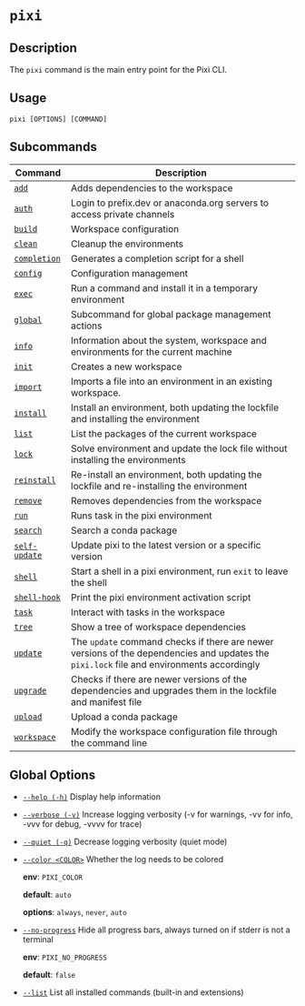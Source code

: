 # `pixi`

## Description

The `pixi` command is the main entry point for the Pixi CLI.

## Usage

```text
pixi [OPTIONS] [COMMAND]

```

## Subcommands

| Command                       | Description                                                                                                                               |
| ----------------------------- | ----------------------------------------------------------------------------------------------------------------------------------------- |
| [`add`](add/)                 | Adds dependencies to the workspace                                                                                                        |
| [`auth`](auth/)               | Login to prefix.dev or anaconda.org servers to access private channels                                                                    |
| [`build`](build/)             | Workspace configuration                                                                                                                   |
| [`clean`](clean/)             | Cleanup the environments                                                                                                                  |
| [`completion`](completion/)   | Generates a completion script for a shell                                                                                                 |
| [`config`](config/)           | Configuration management                                                                                                                  |
| [`exec`](exec/)               | Run a command and install it in a temporary environment                                                                                   |
| [`global`](global/)           | Subcommand for global package management actions                                                                                          |
| [`info`](info/)               | Information about the system, workspace and environments for the current machine                                                          |
| [`init`](init/)               | Creates a new workspace                                                                                                                   |
| [`import`](import/)           | Imports a file into an environment in an existing workspace.                                                                              |
| [`install`](install/)         | Install an environment, both updating the lockfile and installing the environment                                                         |
| [`list`](list/)               | List the packages of the current workspace                                                                                                |
| [`lock`](lock/)               | Solve environment and update the lock file without installing the environments                                                            |
| [`reinstall`](reinstall/)     | Re-install an environment, both updating the lockfile and re-installing the environment                                                   |
| [`remove`](remove/)           | Removes dependencies from the workspace                                                                                                   |
| [`run`](run/)                 | Runs task in the pixi environment                                                                                                         |
| [`search`](search/)           | Search a conda package                                                                                                                    |
| [`self-update`](self-update/) | Update pixi to the latest version or a specific version                                                                                   |
| [`shell`](shell/)             | Start a shell in a pixi environment, run `exit` to leave the shell                                                                        |
| [`shell-hook`](shell-hook/)   | Print the pixi environment activation script                                                                                              |
| [`task`](task/)               | Interact with tasks in the workspace                                                                                                      |
| [`tree`](tree/)               | Show a tree of workspace dependencies                                                                                                     |
| [`update`](update/)           | The `update` command checks if there are newer versions of the dependencies and updates the `pixi.lock` file and environments accordingly |
| [`upgrade`](upgrade/)         | Checks if there are newer versions of the dependencies and upgrades them in the lockfile and manifest file                                |
| [`upload`](upload/)           | Upload a conda package                                                                                                                    |
| [`workspace`](workspace/)     | Modify the workspace configuration file through the command line                                                                          |

## Global Options

- [`--help (-h)`](#arg---help) Display help information

- [`--verbose (-v)`](#arg---verbose) Increase logging verbosity (-v for warnings, -vv for info, -vvv for debug, -vvvv for trace)

- [`--quiet (-q)`](#arg---quiet) Decrease logging verbosity (quiet mode)

- [`--color <COLOR>`](#arg---color) Whether the log needs to be colored

  **env**: `PIXI_COLOR`

  **default**: `auto`

  **options**: `always`, `never`, `auto`

- [`--no-progress`](#arg---no-progress) Hide all progress bars, always turned on if stderr is not a terminal

  **env**: `PIXI_NO_PROGRESS`

  **default**: `false`

- [`--list`](#arg---list) List all installed commands (built-in and extensions)
